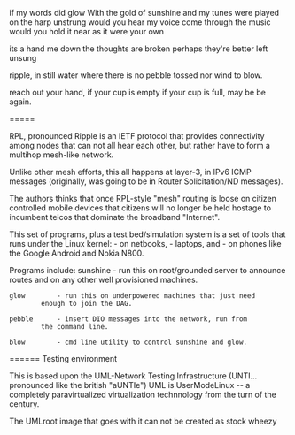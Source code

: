 if my words did glow
With the gold of sunshine
and my tunes were played on the harp unstrung
would you hear my voice
come through the music
would you hold it near
as it were your own

its a hand me down
the thoughts are broken
perhaps
they're better left unsung

ripple, in still water
where there is no pebble tossed
nor wind to blow.

reach out your hand,
if your cup is empty
if your cup is full,
may be be again.

=====

RPL, pronounced Ripple is an IETF protocol that provides connectivity among
nodes that can not all hear each other, but rather have to form a multihop
mesh-like network.

Unlike other mesh efforts, this all happens at layer-3, in IPv6
ICMP messages (originally, was going to be in Router Solicitation/ND messages).

The authors thinks that once RPL-style "mesh" routing is loose on
citizen controlled mobile devices that citizens will no longer be
held hostage to incumbent telcos that dominate the broadband "Internet".

This set of programs, plus a test bed/simulation system is a set of tools
that runs under the Linux kernel:
	- on netbooks,
	- laptops, and
	- on phones like the Google Android and Nokia N800.

Programs include:
	sunshine	- run this on root/grounded server to announce
			routes and on any other well provisioned machines.

	glow		- run this on underpowered machines that just need
			enough to join the DAG.

	pebble		- insert DIO messages into the network, run from
			the command line.

	blow		- cmd line utility to control sunshine and glow.


====== Testing environment

This is based upon the UML-Network Testing Infrastructure (UNTI... pronounced
like the british "aUNTIe")
UML is UserModeLinux -- a completely paravirtualized virtualization technnology from the
turn of the century.

The UMLroot image that goes with it can not be created as stock wheezy




